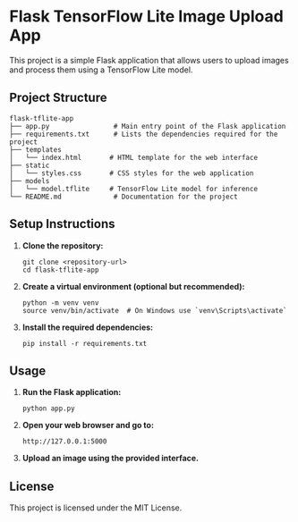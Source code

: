 # Flask TensorFlow Lite Image Upload App

This project is a simple Flask application that allows users to upload images and process them using a TensorFlow Lite model. 

## Project Structure

```
flask-tflite-app
├── app.py                # Main entry point of the Flask application
├── requirements.txt      # Lists the dependencies required for the project
├── templates
│   └── index.html       # HTML template for the web interface
├── static
│   └── styles.css       # CSS styles for the web application
├── models
│   └── model.tflite     # TensorFlow Lite model for inference
└── README.md             # Documentation for the project
```

## Setup Instructions

1. **Clone the repository:**
   ```
   git clone <repository-url>
   cd flask-tflite-app
   ```

2. **Create a virtual environment (optional but recommended):**
   ```
   python -m venv venv
   source venv/bin/activate  # On Windows use `venv\Scripts\activate`
   ```

3. **Install the required dependencies:**
   ```
   pip install -r requirements.txt
   ```

## Usage

1. **Run the Flask application:**
   ```
   python app.py
   ```

2. **Open your web browser and go to:**
   ```
   http://127.0.0.1:5000
   ```

3. **Upload an image using the provided interface.**

## License

This project is licensed under the MIT License.